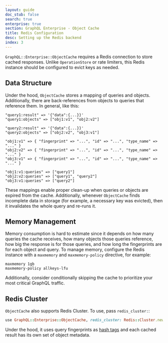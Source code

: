 ```yaml
---
layout: guide
doc_stub: false
search: true
enterprise: true
section: GraphQL Enterprise - Object Cache
title: Redis Configuration
desc: Setting up the Redis backend
index: 3
---
```


`GraphQL::Enterprise::ObjectCache` requires a Redis connection to store cached responses. Unlike `OperationStore` or rate limiters, this Redis instance should be configured to evict keys as needed.

## Data Structure

Under the hood, `ObjectCache` stores a mapping of queries and objects. Additionally, there are back-references from objects to queries that reference them. In general, like this:

```
"query1:result" => '{"data":{...}}'
"query1:objects" => ["obj1:v1", "obj2:v2"]

"query2:result" => '{"data":{...}}'
"query2:objects" => ["obj2:v2", "obj3:v1"]

"obj1:v1" => { "fingerprint" => "...", "id" => "...", "type_name" => "..." }
"obj2:v2" => { "fingerprint" => "...", "id" => "...", "type_name" => "..." }
"obj3:v1" => { "fingerprint" => "...", "id" => "...", "type_name" => "..." }

"obj1:v1:queries" => ["query1"]
"obj2:v2:queries" => ["query1", "query2"]
"obj3:v1:queries" => ["query2"]
```

These mappings enable proper clean-up when queries or objects are expired from the cache. Additionally, whenever `ObjectCache` finds incomplete data in storage (for example, a necessary key was evicted), then it invalidates the whole query and re-runs it.

## Memory Management

Memory consumption is hard to estimate since it depends on how many queries the cache receives, how many objects those queries reference, how big the response is for those queries, and how long the fingerprints are for each object and query. To manage memory, configure the Redis instance with a `maxmemory` and `maxmemory-policy` directive, for example:


```
maxmemory 1gb
maxmemory-policy allkeys-lfu
```

Additionally, consider conditionally skipping the cache to prioritize your most critical GraphQL traffic.

## Redis Cluster

`ObjectCache` also supports Redis Cluster. To use, pass `redis_cluster:`:

```ruby
use GraphQL::Enterprise::ObjectCache, redis_cluster: Redis::Cluster.new(...)
```

Under the hood, it uses query fingerprints as [hash tags](https://redis.io/docs/latest/operate/oss_and_stack/reference/cluster-spec/#hash-tags) and each cached result has its own set of object metadata.
